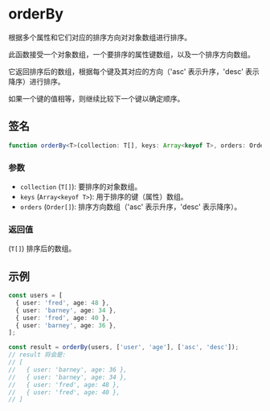 # orderBy

根据多个属性和它们对应的排序方向对对象数组进行排序。

此函数接受一个对象数组，一个要排序的属性键数组，以及一个排序方向数组。

它返回排序后的数组，根据每个键及其对应的方向（'asc' 表示升序，'desc' 表示降序）进行排序。

如果一个键的值相等，则继续比较下一个键以确定顺序。

## 签名

```typescript
function orderBy<T>(collection: T[], keys: Array<keyof T>, orders: Order[]): T[];
```

### 参数

- `collection` (`T[]`): 要排序的对象数组。
- `keys` (`Array<keyof T>`): 用于排序的键（属性）数组。
- `orders` (`Order[]`): 排序方向数组（'asc' 表示升序，'desc' 表示降序）。

### 返回值

(`T[]`) 排序后的数组。

## 示例

```typescript
const users = [
  { user: 'fred', age: 48 },
  { user: 'barney', age: 34 },
  { user: 'fred', age: 40 },
  { user: 'barney', age: 36 },
];

const result = orderBy(users, ['user', 'age'], ['asc', 'desc']);
// result 将会是:
// [
//   { user: 'barney', age: 36 },
//   { user: 'barney', age: 34 },
//   { user: 'fred', age: 48 },
//   { user: 'fred', age: 40 },
// ]
```
